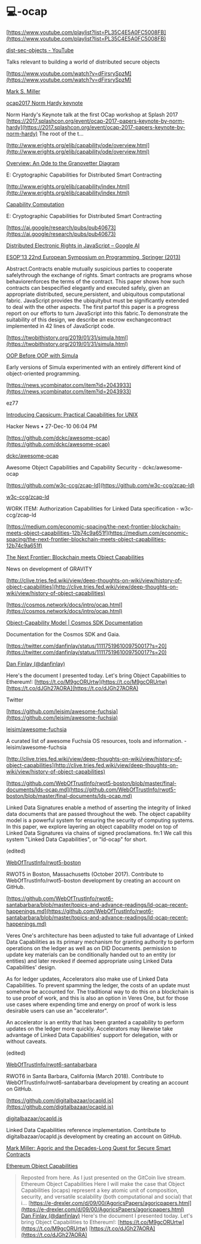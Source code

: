 # 💻-ocap




[https://www.youtube.com/playlist?list=PL35C4E5A0FC5008FB](https://www.youtube.com/playlist?list=PL35C4E5A0FC5008FB)

[dist-sec-objects - YouTube](https://www.youtube.com/playlist?list=PL35C4E5A0FC5008FB)

Talks relevant to building a world of distributed secure objects

[https://www.youtube.com/watch?v=dFirsrySpzM](https://www.youtube.com/watch?v=dFirsrySpzM)

[Mark S. Miller](https://www.youtube.com/user/erightsgmailcom)

[ocap2017 Norm Hardy keynote](https://www.youtube.com/watch?v=dFirsrySpzM)

Norm Hardy's Keynote talk at the first OCap workshop at Splash 2017 [https://2017.splashcon.org/event/ocap-2017-papers-keynote-by-norm-hardy](https://2017.splashcon.org/event/ocap-2017-papers-keynote-by-norm-hardy) The root of the t...

[http://www.erights.org/elib/capability/ode/overview.html](http://www.erights.org/elib/capability/ode/overview.html)

[Overview: An Ode to the Granovetter Diagram](http://www.erights.org/elib/capability/ode/overview.html)

E: Cryptographic Capabilities for Distributed Smart Contracting

[http://www.erights.org/elib/capability/index.html](http://www.erights.org/elib/capability/index.html)

[Capability Computation](http://www.erights.org/elib/capability/index.html)

E: Cryptographic Capabilities for Distributed Smart Contracting

[https://ai.google/research/pubs/pub40673](https://ai.google/research/pubs/pub40673)

[Distributed Electronic Rights in JavaScript – Google AI](https://ai.google/research/pubs/pub40673)

[ESOP'13 22nd European Symposium on Programming, Springer (2013)](https://storage.googleapis.com/pub-tools-public-publication-data/pdf/40673.pdf) 

Abstract.Contracts enable mutually suspicious parties to cooperate safelythrough the exchange of rights. Smart contracts are programs whose behaviorenforces the terms of the contract. This paper shows how such contracts can bespecified elegantly and executed safely, given an appropriate distributed, secure,persistent, and ubiquitous computational fabric. JavaScript provides the ubiquitybut must be significantly extended to deal with the other aspects. The first partof this paper is a progress report on our efforts to turn JavaScript into this fabric.To demonstrate the suitability of this design, we describe an escrow exchangecontract implemented in 42 lines of JavaScript code.

[https://twobithistory.org/2019/01/31/simula.html](https://twobithistory.org/2019/01/31/simula.html)

[OOP Before OOP with Simula](https://twobithistory.org/2019/01/31/simula.html)

Early versions of Simula experimented with an entirely different kind of object-oriented programming.

[https://news.ycombinator.com/item?id=2043933](https://news.ycombinator.com/item?id=2043933)

ez77

[Introducing Capsicum: Practical Capabilities for UNIX](https://news.ycombinator.com/item?id=2043933)

Hacker News • 27-Dec-10 06:04 PM



[https://github.com/dckc/awesome-ocap](https://github.com/dckc/awesome-ocap)

[dckc/awesome-ocap](https://github.com/dckc/awesome-ocap)

Awesome Object Capabilities and Capability Security - dckc/awesome-ocap

[https://github.com/w3c-ccg/zcap-ld](https://github.com/w3c-ccg/zcap-ld)

[w3c-ccg/zcap-ld](https://github.com/w3c-ccg/zcap-ld)

WORK ITEM: Authorization Capabilities for Linked Data specification - w3c-ccg/zcap-ld

[https://medium.com/economic-spacing/the-next-frontier-blockchain-meets-object-capabilities-12b74c9a651f](https://medium.com/economic-spacing/the-next-frontier-blockchain-meets-object-capabilities-12b74c9a651f)

[The Next Frontier: Blockchain meets Object Capabilities](https://medium.com/economic-spacing/the-next-frontier-blockchain-meets-object-capabilities-12b74c9a651f)

News on development of GRAVITY



[http://clive.tries.fed.wiki/view/deep-thoughts-on-wiki/view/history-of-object-capabilities](http://clive.tries.fed.wiki/view/deep-thoughts-on-wiki/view/history-of-object-capabilities)



[https://cosmos.network/docs/intro/ocap.html](https://cosmos.network/docs/intro/ocap.html)

[Object-Capability Model | Cosmos SDK Documentation](https://cosmos.network/docs/intro/ocap.html)

Documentation for the Cosmos SDK and Gaia.



[https://twitter.com/danfinlay/status/1111751961009750017?s=20](https://twitter.com/danfinlay/status/1111751961009750017?s=20)

[Dan Finlay (@danfinlay)](https://twitter.com/danfinlay)

Here's the document I presented today. Let's bring Object Capabilities to Ethereum!: [https://t.co/M9gcORUrtw](https://t.co/M9gcORUrtw) [https://t.co/dJGh27AORA](https://t.co/dJGh27AORA)

Twitter



[https://github.com/leisim/awesome-fuchsia](https://github.com/leisim/awesome-fuchsia)

[leisim/awesome-fuchsia](https://github.com/leisim/awesome-fuchsia)

A curated list of awesome Fuchsia OS resources, tools and information. - leisim/awesome-fuchsia

[http://clive.tries.fed.wiki/view/deep-thoughts-on-wiki/view/history-of-object-capabilities](http://clive.tries.fed.wiki/view/deep-thoughts-on-wiki/view/history-of-object-capabilities)



[https://github.com/WebOfTrustInfo/rwot5-boston/blob/master/final-documents/lds-ocap.md](https://github.com/WebOfTrustInfo/rwot5-boston/blob/master/final-documents/lds-ocap.md)

Linked Data Signatures enable a method of asserting the integrity of linked data documents that are passed throughout the web. The object capability model is a powerful system for ensuring the security of computing systems. In this paper, we explore layering an object capability model on top of Linked Data Signatures via chains of signed proclamations. fn:1 We call this system "Linked Data Capabilities", or "ld-ocap" for short.

(edited)

[WebOfTrustInfo/rwot5-boston](https://github.com/WebOfTrustInfo/rwot5-boston/blob/master/final-documents/lds-ocap.md)

RWOT5 in Boston, Massachusetts (October 2017). Contribute to WebOfTrustInfo/rwot5-boston development by creating an account on GitHub.

[https://github.com/WebOfTrustInfo/rwot6-santabarbara/blob/master/topics-and-advance-readings/ld-ocap-recent-happenings.md](https://github.com/WebOfTrustInfo/rwot6-santabarbara/blob/master/topics-and-advance-readings/ld-ocap-recent-happenings.md)

Veres One's architecture has been adjusted to take full advantage of Linked Data Capabilities as its primary mechanism for granting authority to perform operations on the ledger as well as on DID Documents. permission to update key materials can be conditionally handed out to an entity (or entities) and later revoked if deemed appropriate using Linked Data Capabilities' design.

>

As for ledger updates, Accelerators also make use of Linked Data Capabilities. To prevent spamming the ledger, the costs of an update must somehow be accounted for. The traditional way to do this on a blockchain is to use proof of work, and this is also an option in Veres One, but for those use cases where expending time and energy on proof of work is less desirable users can use an "accelerator".

>

An accelerator is an entity that has been granted a capability to perform updates on the ledger more quickly. Accelerators may likewise take advantage of Linked Data Capabilities' support for delegation, with or without caveats.

(edited)

[WebOfTrustInfo/rwot6-santabarbara](https://github.com/WebOfTrustInfo/rwot6-santabarbara/blob/master/topics-and-advance-readings/ld-ocap-recent-happenings.md)

RWOT6 in Santa Barbara, California (March 2018). Contribute to WebOfTrustInfo/rwot6-santabarbara development by creating an account on GitHub.

[https://github.com/digitalbazaar/ocapld.js](https://github.com/digitalbazaar/ocapld.js)

[digitalbazaar/ocapld.js](https://github.com/digitalbazaar/ocapld.js)

Linked Data Capabilities reference implementation. Contribute to digitalbazaar/ocapld.js development by creating an account on GitHub.

[Mark Miller: Agoric and the Decades-Long Quest for Secure Smart Contracts](https://podcasts.apple.com/us/podcast/epicenter-learn-about-blockchain-ethereum-bitcoin-distributed/id792338939?i=1000437448913)

[Ethereum Object Capabilities](https://ethereum-magicians.org/t/ethereum-object-capabilities/3035)
  > Reposted from here. As I just presented on the GitCoin live stream. Ethereum Object Capabilities Here I will make the case that Object Capabilities (ocaps) represent a key atomic unit of composition, security, and versatile scalability (both computational and social) that i...
[https://e-drexler.com/d/09/00/AgoricsPapers/agoricpapers.html](https://e-drexler.com/d/09/00/AgoricsPapers/agoricpapers.html)
[Dan Finlay (@danfinlay)](https://twitter.com/danfinlay/status/1111751961009750017?s=12)
  > Here's the document I presented today. Let's bring Object Capabilities to Ethereum!: [https://t.co/M9gcORUrtw](https://t.co/M9gcORUrtw) [https://t.co/dJGh27AORA](https://t.co/dJGh27AORA)
